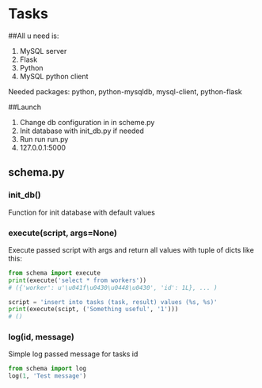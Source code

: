 Tasks
=====

##All u need is:
	
1. MySQL server
2. Flask
3. Python
4. MySQL python client

Needed packages: python, python-mysqldb, mysql-client, python-flask

##Launch

1. Change db configuration in in scheme.py
2. Init database with init_db.py if needed
3. Run run run.py
4. 127.0.0.1:5000

## schema.py

### init_db()
Function for init database with default values

### execute(script, args=None)
Execute passed script with args and return all values with tuple of dicts like this:
```python
from schema import execute
print(execute('select * from workers'))
# ({'worker': u'\u041f\u0430\u0448\u0430', 'id': 1L}, ... )

script = 'insert into tasks (task, result) values (%s, %s)'
print(execute(scipt, ('Something useful', '1')))
# ()
```

### log(id, message)
Simple log passed message for tasks id
```python
from schema import log
log(1, 'Test message')
```